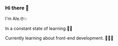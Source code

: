 ### Hi there 👋

I'm Ale.🤓✨

In a constant state of learning.🌱🧐

Currently learning about front-end development. 👀👩‍💻
